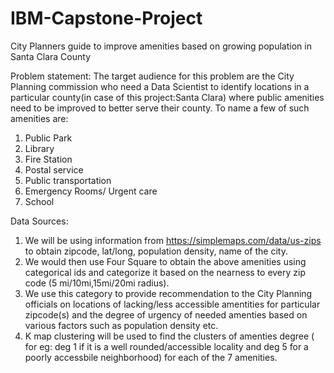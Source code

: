 # IBM-Capstone-Project
City Planners guide to improve amenities based on growing population in Santa Clara County

Problem statement: The target audience for this problem are the City Planning commission who need a Data Scientist to identify locations in a particular county(in case of this project:Santa Clara) where public amenities need to be improved to better serve their county. To name a few of such amenities are:
1. Public Park
2. Library
3. Fire Station
4. Postal service 
5. Public transportation
6. Emergency Rooms/ Urgent care
7. School

Data Sources:
1. We will be using information from https://simplemaps.com/data/us-zips to obtain zipcode, lat/long, population density, name of the city.
2. We would then use Four Square to obtain the above amenities using categorical ids and categorize it based on the nearness to every zip code (5 mi/10mi,15mi/20mi radius).
3. We use this category to provide recommendation to the City Planning officials on locations of lacking/less accessible amentities for particular zipcode(s) and the degree of urgency of needed amenties based on various factors such as population density etc.
4. K map clustering will be used to find the clusters of amenties degree ( for eg: deg 1 if it is a well rounded/accessible locality and deg 5 for a poorly accessbile neighborhood) for each of the 7 amenities.
